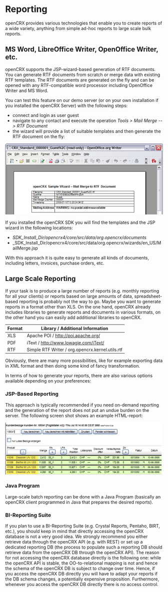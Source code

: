 # Reporting #

openCRX provides various technologies that enable you to create reports of a wide variety, anything from simple ad-hoc reports to large scale bulk reports.

## MS Word, LibreOffice Writer, OpenOffice Writer, etc. ##
openCRX supports the JSP-wizard-based generation of RTF documents. You can generate RTF documents from scratch or merge data with existing RTF templates. The RTF documents are generated on the fly and can be opened with any RTF-compatible word processor including OpenOffice Writer and MS Word.

You can test this feature on our demo server (or on your own installation if you installed the openCRX Server) with the following steps: 

* connect and login as user guest
* navigate to any contact and execute the operation _Tools > Mail Merge --> RTF Document_
* the wizard will provide a list of suitable templates and then generate the RTF document on the fly:

![img](41/Users/files/Reporting/pic010.png)

If you installed the openCRX SDK you will find the templates and the JSP wizard in the following locations:

* _SDK_Install_Dir/opencrx4/core/src/data/org.opencrx/documents_
* _SDK_Install_Dir/opencrx4/core/src/data/org.opencrx/wizards/en_US/MailMerge.jsp

With this approach it is quite easy to generate all kinds of documents, including letters, invoices, purchase orders, etc.

## Large Scale Reporting ##
If your task is to produce a large number of reports (e.g. monthly reporting for all your clients) or reports based on large amounts of data, spreadsheet-based reporting is probably not the way to go. Maybe you want to generate reports in a format other than XLS. On the one hand, openCRX already includes libraries to generate reports and documents in various formats, on the other hand you can easily add additional libraries to openCRX.

Format | Library / Additional Information
-------|---------------------------------
XLS    | Apache POI / http://poi.apache.org/
PDF    | iText / http://www.lowagie.com/iText/
RTF    | Simple RTF Writer / org.opencrx.kernel.utils.rtf

Obviously, there are many more possibilities, like for example exporting data in XML format and then doing some kind of fancy transformation.

In terms of how to generate your reports, there are also various options available depending on your preferences:

### JSP-Based Reporting ###
This approach is typically recommended if you need on-demand reporting and the generation of the report does not put an undue burden on the server. The following screen shot shows an example HTML-report:

![img](41/Users/files/Reporting/pic020.png)

### Java Program ###
Large-scale batch reporting can be done with a Java Program (basically an openCRX client programmed in Java that prepares the desired reports).

### BI-Reporting Suite ###
If you plan to use a BI-Reporting Suite (e.g. Crystal Reports, Pentaho, BIRT, etc.), you should keep in mind that directly accessing the openCRX database is not a very good idea. We strongly recommend you either retrieve data through the openCRX API (e.g. with REST) or set up a dedicated reporting DB (the process to populate such a reporting DB should retrieve data from the openCRX DB through the openCRX API). The reason for not accessing the openCRX database directly is the following one: while the openCRX API is stable, the OO-to-relational mapping is not and hence the schema of the openCRX DB is subject to change over time. Hence, if you access the openCRX DB directly you will have to adapt your reports if the DB schema changes, a potentially expensive proposition. Furthermore, whenever you access the openCRX DB directly there is no access control.
